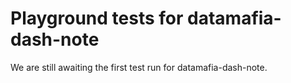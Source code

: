 # Playground tests for datamafia-dash-note
We are still awaiting the first test run for datamafia-dash-note.
